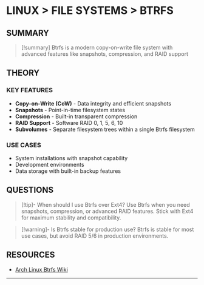 # LINUX > FILE SYSTEMS > BTRFS

## SUMMARY
> [!summary]
> Btrfs is a modern copy-on-write file system with advanced features like snapshots, compression, and RAID support

## THEORY

### KEY FEATURES
- **Copy-on-Write (CoW)** - Data integrity and efficient snapshots
- **Snapshots** - Point-in-time filesystem states
- **Compression** - Built-in transparent compression
- **RAID Support** - Software RAID 0, 1, 5, 6, 10
- **Subvolumes** - Separate filesystem trees within a single Btrfs filesystem

### USE CASES
- System installations with snapshot capability
- Development environments
- Data storage with built-in backup features

## QUESTIONS

> [!tip]- When should I use Btrfs over Ext4?
> Use Btrfs when you need snapshots, compression, or advanced RAID features. Stick with Ext4 for maximum stability and compatibility.

> [!warning]- Is Btrfs stable for production use?
> Btrfs is stable for most use cases, but avoid RAID 5/6 in production environments.

## RESOURCES

- [Arch Linux Btrfs Wiki](https://wiki.archlinux.org/title/Btrfs)

- - -


